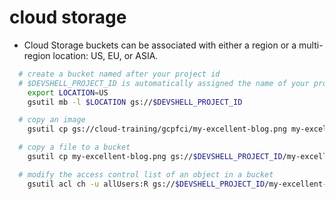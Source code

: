 # cloud storage
  - Cloud Storage buckets can be associated with either a region or a multi-region location: US, EU, or ASIA.
  ```sh
    # create a bucket named after your project id
    # $DEVSHELL_PROJECT_ID is automatically assigned the name of your project
      export LOCATION=US
      gsutil mb -l $LOCATION gs://$DEVSHELL_PROJECT_ID

    # copy an image
      gsutil cp gs://cloud-training/gcpfci/my-excellent-blog.png my-excellent-blog.png

    # copy a file to a bucket
      gsutil cp my-excellent-blog.png gs://$DEVSHELL_PROJECT_ID/my-excellent-blog.png

    # modify the access control list of an object in a bucket
      gsutil acl ch -u allUsers:R gs://$DEVSHELL_PROJECT_ID/my-excellent-blog.png


  ```